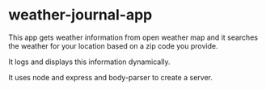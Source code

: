 # weather-journal-app

This app gets weather information from open weather map and it searches the weather for your location based on a zip code you provide.

It logs and displays this information dynamically.

It uses node and express and body-parser to create a server.
